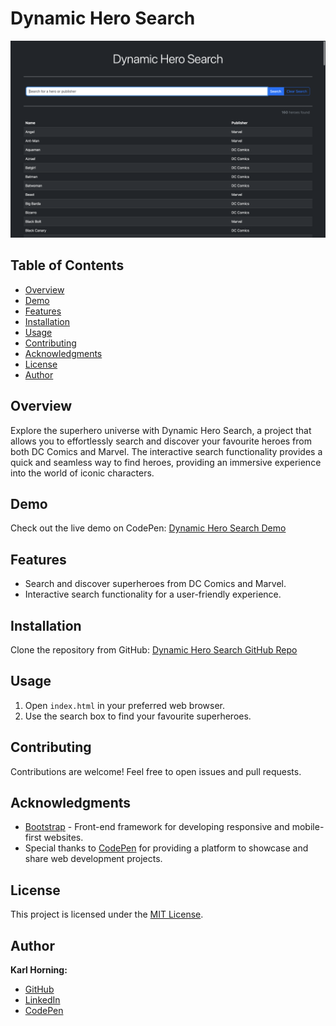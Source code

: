 # Dynamic Hero Search

![Preview Image](./src/img/preview.png)

## Table of Contents
- [Overview](#overview)
- [Demo](#demo)
- [Features](#features)
- [Installation](#installation)
- [Usage](#usage)
- [Contributing](#contributing)
- [Acknowledgments](#acknowledgments)
- [License](#license)
- [Author](#author)

## Overview
Explore the superhero universe with Dynamic Hero Search, a project that allows you to effortlessly search and discover your favourite heroes from both DC Comics and Marvel. The interactive search functionality provides a quick and seamless way to find heroes, providing an immersive experience into the world of iconic characters.

## Demo
Check out the live demo on CodePen: [Dynamic Hero Search Demo](https://codepen.io/karlhorning/pen/dyrMzWy)

## Features
- Search and discover superheroes from DC Comics and Marvel.
- Interactive search functionality for a user-friendly experience.

## Installation
Clone the repository from GitHub: [Dynamic Hero Search GitHub Repo](https://github.com/Karl-Horning/dynamic-hero-search)

## Usage
1. Open `index.html` in your preferred web browser.
2. Use the search box to find your favourite superheroes.

## Contributing
Contributions are welcome! Feel free to open issues and pull requests.

## Acknowledgments
- [Bootstrap](https://getbootstrap.com) - Front-end framework for developing responsive and mobile-first websites.
- Special thanks to [CodePen](https://codepen.io) for providing a platform to showcase and share web development projects.


## License
This project is licensed under the [MIT License](LICENSE).

## Author
**Karl Horning:**
- [GitHub](https://github.com/Karl-Horning/)
- [LinkedIn](https://www.linkedin.com/in/karl-horning/)
- [CodePen](https://codepen.io/karlhorning)
